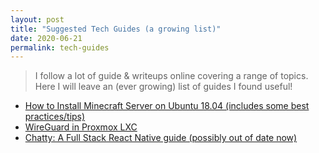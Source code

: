 ```yaml
---
layout: post
title: "Suggested Tech Guides (a growing list)"
date: 2020-06-21
permalink: tech-guides
---
```


> I follow a lot of guide & writeups online covering a range of topics.  Here I will leave an (ever growing) list of guides I found useful!

* [How to Install Minecraft Server on Ubuntu 18.04 (includes some best practices/tips)](https://linuxize.com/post/how-to-install-minecraft-server-on-ubuntu-18-04/)
* [WireGuard in Proxmox LXC](https://nixvsevil.com/posts/wireguard-in-proxmox-lxc/)
* [Chatty: A Full Stack React Native guide (possibly out of date now)](https://medium.com/react-native-training/building-chatty-a-whatsapp-clone-with-react-native-and-apollo-part-1-setup-68a02f7e11)
